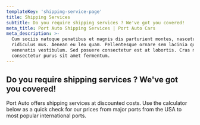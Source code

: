 ```yaml
---
templateKey: 'shipping-service-page'
title: Shipping Services
subtitle: Do you require shipping services ? We've got you covered! 
meta_title: Port Auto Shipping Services | Port Auto Cars
meta_description: >-
  Cum sociis natoque penatibus et magnis dis parturient montes, nascetur
  ridiculus mus. Aenean eu leo quam. Pellentesque ornare sem lacinia quam
  venenatis vestibulum. Sed posuere consectetur est at lobortis. Cras mattis
  consectetur purus sit amet fermentum.
---
```

## Do you require shipping services ? We've got you covered! 

Port Auto offers shipping services at discounted costs. Use the calculator below as a quick check for our prices from major ports from the USA to most popular international ports.
